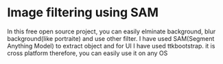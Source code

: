 <h1>Image filtering using SAM</h1>
<p>In this free open source project, you can easily elminate background, blur background(like portraite) and use other filter. I have used SAM(Segment Anything Model) to extract object and for UI I have used 
ttkbootstrap. it is cross platform therefore, you can easily use it on any OS</p>
